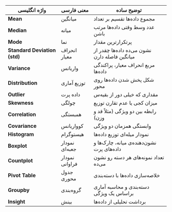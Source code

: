 | واژه انگلیسی                 | معنی فارسی     | توضیح ساده                                    |
| ---------------------------- | -------------- | --------------------------------------------- |
| **Mean**                     | میانگین        | مجموع داده‌ها تقسیم بر تعداد                  |
| **Median**                   | میانه          | عدد وسط وقتی داده‌ها مرتب باشن                |
| **Mode**                     | نما            | پرتکرارترین مقدار                             |
| **Standard Deviation (std)** | انحراف معیار   | نشون می‌ده داده‌ها چقدر از میانگین فاصله دارن |
| **Variance**                 | واریانس        | مربع انحراف معیار، پراکندگی داده‌ها           |
| **Distribution**             | توزیع آماری    | شکل پخش شدن داده‌ها روی محور                  |
| **Outlier**                  | داده پرت       | مقداری که خیلی دور از بقیه‌س                  |
| **Skewness**                 | چولگی          | میزان کجی یا عدم تقارن توزیع                  |
| **Correlation**              | همبستگی        | رابطه بین دو ویژگی (مثلاً قد و وزن)           |
| **Covariance**               | کوواریانس      | وابستگی همزمان دو ویژگی                       |
| **Histogram**                | هیستوگرام      | نمودار میله‌ای توزیع داده‌ها                  |
| **Boxplot**                  | نمودار جعبه‌ای | نشون‌دهنده‌ی میانه، چارک‌ها و داده‌های پرت    |
| **Countplot**                | نمودار فراوانی | تعداد نمونه‌های هر دسته رو نشون می‌ده         |
| **Pivot Table**              | جدول محوری     | خلاصه‌سازی داده‌ها با دسته‌بندی               |
| **Groupby**                  | گروه‌بندی      | دسته‌بندی و محاسبه آماری براساس یک ویژگی      |
| **Insight**                  | بینش           | برداشت تحلیلی از داده‌ها                      |
